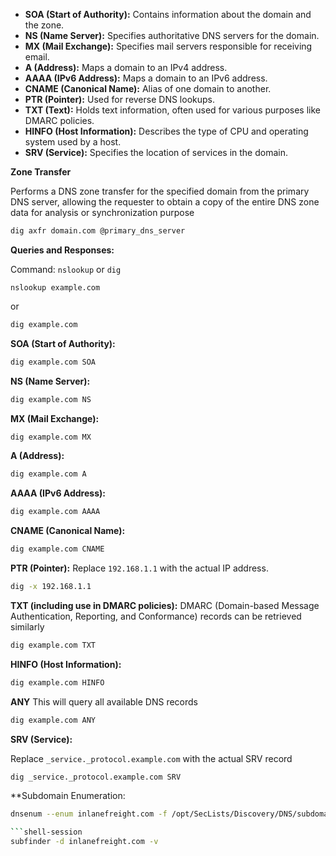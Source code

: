 - **SOA (Start of Authority):** Contains information about the domain and the zone.
- **NS (Name Server):** Specifies authoritative DNS servers for the domain.
- **MX (Mail Exchange):** Specifies mail servers responsible for receiving email.
- **A (Address):** Maps a domain to an IPv4 address.
- **AAAA (IPv6 Address):** Maps a domain to an IPv6 address.
- **CNAME (Canonical Name):** Alias of one domain to another.
- **PTR (Pointer):** Used for reverse DNS lookups.
- **TXT (Text):** Holds text information, often used for various purposes like DMARC policies.
- **HINFO (Host Information):** Describes the type of CPU and operating system used by a host.
- **SRV (Service):** Specifies the location of services in the domain.

**Zone Transfer**

Performs a DNS zone transfer for the specified domain from the primary DNS server, allowing the requester to obtain a copy of the entire DNS zone data for analysis or synchronization purpose

```bash
dig axfr domain.com @primary_dns_server
```

**Queries and Responses:**

Command: `nslookup` or `dig`

`nslookup example.com`

or

```bash
dig example.com
```

**SOA (Start of Authority):**

 ```bash
 dig example.com SOA
```

**NS (Name Server):**
```bash
dig example.com NS
```

**MX (Mail Exchange):**
```bash
dig example.com MX
```

**A (Address):**
```bash
dig example.com A
```

**AAAA (IPv6 Address):**

```bash
dig example.com AAAA
```
 
**CNAME (Canonical Name):**

```bash
dig example.com CNAME
```
 
**PTR (Pointer):**
 Replace `192.168.1.1` with the actual IP address.
```bash
dig -x 192.168.1.1
```
  
**TXT (including use in DMARC policies):**
DMARC (Domain-based Message Authentication, Reporting, and Conformance) records can be retrieved similarly
  
```bash
dig example.com TXT
```

**HINFO (Host Information):**
```bash
dig example.com HINFO
```

 **ANY**
This will query all available DNS records

```bash
dig example.com ANY
```
 
 **SRV (Service):**
 
 Replace `_service._protocol.example.com` with the actual SRV record
 
```bash
dig _service._protocol.example.com SRV
```

**Subdomain Enumeration:

```bash
dnsenum --enum inlanefreight.com -f /opt/SecLists/Discovery/DNS/subdomains-top1million-110000.txt

```shell-session
subfinder -d inlanefreight.com -v




```


```


